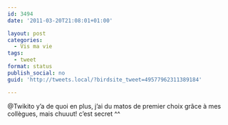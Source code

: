 ```yaml
---
id: 3494
date: '2011-03-20T21:08:01+01:00'

layout: post
categories:
  - Vis ma vie
tags:
  - tweet
format: status
publish_social: no
guid: 'http://tweets.local/?birdsite_tweet=49577962311389184'

---
```


@Twikito y’a de quoi en plus, j’ai du matos de premier choix grâce à mes collègues, mais chuuut! c’est secret ^^